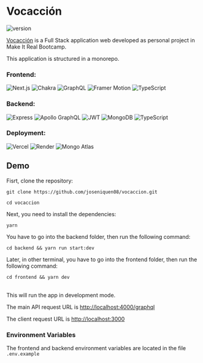# Vocacción

![version](https://img.shields.io/github/package-json/v/joseniquen08/vocaccion?color=forestgreen)

[Vocacción](https://vocaccion.vercel.app/) is a Full Stack application web developed as personal project in  Make It Real Bootcamp.

This application is structured in a monorepo.

### Frontend:

![Next.js](https://img.shields.io/badge/-Next.js-black?style=flat&logo=Next.js)
![Chakra](https://img.shields.io/badge/-Chakra%20UI-black?style=flat&logo=Chakra%20UI)
![GraphQL](https://img.shields.io/badge/-GraphQL-black?style=flat&logo=GraphQL)
![Framer Motion](https://img.shields.io/badge/-Framer%20Motion-black?style=flat&logo=Framer)
![TypeScript](https://img.shields.io/badge/-TypeScript-black?style=flat&logo=TypeScript)

### Backend:

![Express](https://img.shields.io/badge/-Express-black?style=flat&logo=Express)
![Apollo GraphQL](https://img.shields.io/badge/-Apollo%20GraphQL-black?style=flat&logo=Apollo%20GraphQL)
![JWT](https://img.shields.io/badge/-JWT-black?style=flat&logo=JSON%20Web%20Tokens)
![MongoDB](https://img.shields.io/badge/-MongoDB-black?style=flat&logo=MongoDB)
![TypeScript](https://img.shields.io/badge/-TypeScript-black?style=flat&logo=TypeScript)

### Deployment:

![Vercel](https://img.shields.io/badge/Vercel-client-black?style=flat&logo=Vercel)
![Render](https://img.shields.io/badge/Render-server-black?style=flat&logo=Render)
![Mongo Atlas](https://img.shields.io/badge/Mongo%20Atlas-database-black?style=flat&logo=MongoDB)

## Demo

Fisrt, clone the repository:

`git clone https://github.com/joseniquen08/vocaccion.git`

`cd vocaccion`

Next, you need to install the dependencies:

`yarn`

You have to go into the backend folder, then run the following command:

`cd backend && yarn run start:dev`

Later, in other terminal, you have to go into the frontend folder, then run the following command:

`cd frontend && yarn dev`

\
This will run the app in development mode.

The main API request URL is [http://localhost:4000/graphql](http://localhost:4000/graphql)

The client request URL is [http://localhost:3000](http://localhost:3000)

### Environment Variables

The frontend and backend environment variables are located in the file `.env.example`


